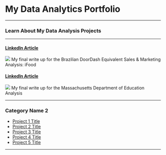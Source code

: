 # My Data Analytics Portfolio

---

### Learn About My Data Analysis Projects

---
#### [LinkedIn Article](https://www.linkedin.com/pulse/decoding-delivery-data-driven-analysis-doordash-shmoile-afzal-satvc/?trackingId=PO47ZIFkRAqObQADLweHag%3D%3D)
[<img src="https://media.licdn.com/dms/image/D5612AQEBUdscXHC46w/article-cover_image-shrink_720_1280/0/1708751036760?e=1720656000&v=beta&t=xFrbTGnCl15xkYyGdzSt8QkIWB5ZjPmr9f8acTkmoVk"/>](https://www.linkedin.com/pulse/decoding-delivery-data-driven-analysis-doordash-shmoile-afzal-satvc/?trackingId=PO47ZIFkRAqObQADLweHag%3D%3D)
My final write up for the Brazilian DoorDash Equivalent Sales & Marketing Analysis: iFood

#### [LinkedIn Article](https://www.linkedin.com/pulse/massachusetts-metrics-navigating-numbers-education-shmoile-afzal-tle7f/?trackingId=crroRg%2B%2BRkGgLYXqmp9TjA%3D%3D)
<img src="https://media.licdn.com/dms/image/D4D12AQEE40agrUeq-g/article-cover_image-shrink_720_1280/0/1714971905653?e=1720656000&v=beta&t=gGazUWztIWfDG8aBk4lxkFTHe2WTioMQ2qSlkVLs84s"/>
My final write up for the Massachusetts Department of Education Analysis

---

### Category Name 2

- [Project 1 Title](http://example.com/)
- [Project 2 Title](http://example.com/)
- [Project 3 Title](http://example.com/)
- [Project 4 Title](http://example.com/)
- [Project 5 Title](http://example.com/)

---





